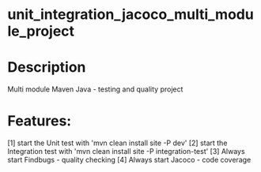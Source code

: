 # unit_integration_jacoco_multi_module_project

# Description
Multi module Maven Java - testing and quality project

# Features: 

[1] start the Unit test with 'mvn clean install site -P dev'
[2] start the Integration test with 'mvn clean install site -P integration-test'
[3] Always start Findbugs - quality checking
[4] Always start Jacoco - code coverage
